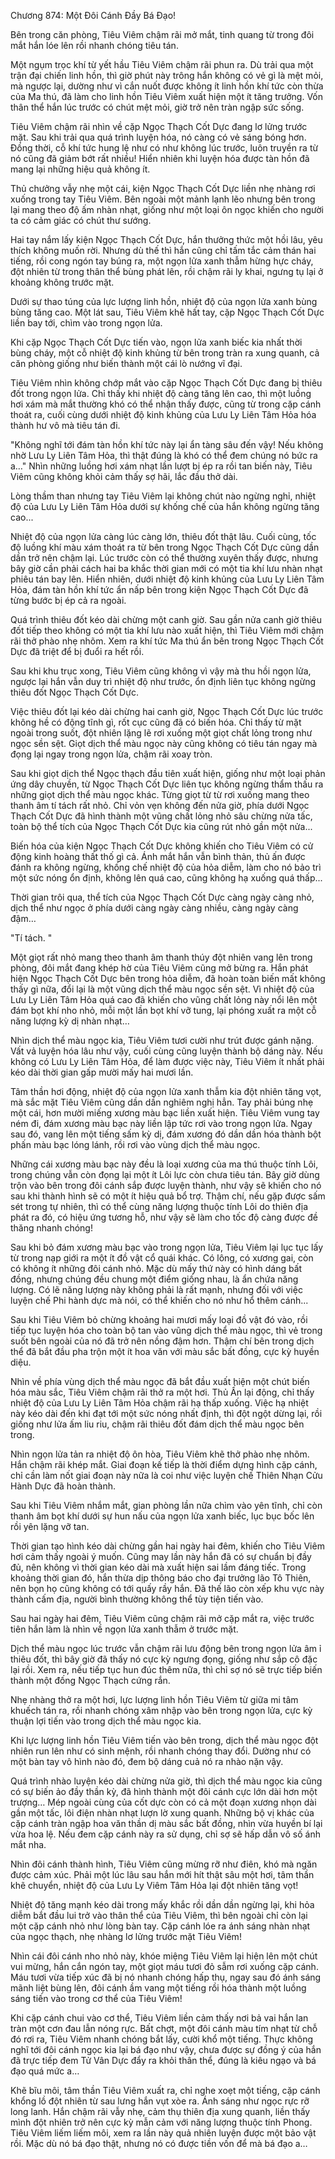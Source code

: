 




Chương 874: Một Đôi Cánh Đầy Bá Đạo!




Bên trong căn phòng, Tiêu Viêm chậm rãi mở mắt, tinh quang từ trong đôi mắt hắn lóe lên rồi nhanh chóng tiêu tán.

Một ngụm trọc khí từ yết hầu Tiêu Viêm chậm rãi phun ra. Dù trải qua một trận đại chiến linh hồn, thì giờ phút này trông hắn không có vẻ gì là mệt mỏi, mà ngược lại, dường như vì cắn nuốt được không ít linh hồn khí tức còn thừa của Ma thú, đã làm cho linh hồn Tiêu Viêm xuất hiện một ít tăng trưởng. Vốn thân thể hắn lúc trước có chút mệt mỏi, giờ trở nên tràn ngập sức sống.

Tiêu Viêm chậm rãi nhìn về cặp Ngọc Thạch Cốt Dực đang lơ lửng trước mặt. Sau khi trải qua quá trình luyện hóa, nó càng có vẻ sáng bóng hơn. Đồng thời, cỗ khí tức hung lệ như có như không lúc trước, luôn truyền ra từ nó cũng đã giảm bớt rất nhiều! Hiển nhiên khi luyện hóa được tàn hồn đã mang lại những hiệu quả không ít.

Thủ chưởng vẫy nhẹ một cái, kiện Ngọc Thạch Cốt Dực liền nhẹ nhàng rơi xuống trong tay Tiêu Viêm. Bên ngoài một mảnh lạnh lẽo nhưng bên trong lại mang theo độ ấm nhàn nhạt, giống như một loại ôn ngọc khiến cho người ta có cảm giác có chút thư sướng.

Hai tay nắm lấy kiện Ngọc Thạch Cốt Dực, hắn thưởng thức một hồi lâu, yêu thích không muốn rời. Nhưng dù thế thì hắn cũng chỉ tấm tắc cảm thán hai tiếng, rồi cong ngón tay búng ra, một ngọn lửa xanh thẫm hừng hực cháy, đột nhiên từ trong thân thể bùng phát lên, rồi chậm rãi ly khai, ngưng tụ lại ở khoảng không trước mặt.

Dưới sự thao túng của lực lượng linh hồn, nhiệt độ của ngọn lửa xanh bùng bùng tăng cao. Một lát sau, Tiêu Viêm khẽ hất tay, cặp Ngọc Thạch Cốt Dực liền bay tới, chìm vào trong ngọn lửa.

Khi cặp Ngọc Thạch Cốt Dực tiến vào, ngọn lửa xanh biếc kia nhất thời bùng cháy, một cỗ nhiệt độ kinh khủng từ bên trong tràn ra xung quanh, cả căn phòng giống như biến thành một cái lò nướng vĩ đại.

Tiêu Viêm nhìn không chớp mắt vào cặp Ngọc Thạch Cốt Dực đang bị thiêu đốt trong ngọn lửa. Chỉ thấy khi nhiệt độ càng tăng lên cao, thì một luồng hơi xám mà mắt thường khó có thể nhận thấy được, cũng từ trong cặp cánh thoát ra, cuối cùng dưới nhiệt độ kinh khủng của Lưu Ly Liên Tâm Hỏa hóa thành hư vô mà tiêu tán đi.

"Không nghĩ tới đám tàn hồn khí tức này lại ẩn tàng sâu đến vậy! Nếu không nhờ Lưu Ly Liên Tâm Hỏa, thì thật đúng là khó có thể đem chúng nó bức ra a…" Nhìn những luồng hơi xám nhạt lần lượt bị ép ra rồi tan biến này, Tiêu Viêm cũng không khỏi cảm thấy sợ hãi, lắc đầu thở dài.

Lòng thầm than nhưng tay Tiêu Viêm lại không chút nào ngừng nghỉ, nhiệt độ của Lưu Ly Liên Tâm Hỏa dưới sự khống chế của hắn không ngừng tăng cao...

Nhiệt độ của ngọn lửa càng lúc càng lớn, thiêu đốt thật lâu. Cuối cùng, tốc độ luồng khí màu xám thoát ra từ bên trong Ngọc Thạch Cốt Dực cũng dần dần trở nên chậm lại. Lúc trước còn có thể thường xuyên thấy được, nhưng bây giờ cần phải cách hai ba khắc thời gian mới có một tia khí lưu nhàn nhạt phiêu tán bay lên. Hiển nhiên, dưới nhiệt độ kinh khủng của Lưu Ly Liên Tâm Hỏa, đám tàn hồn khí tức ẩn nấp bên trong kiện Ngọc Thạch Cốt Dực đã từng bước bị ép cả ra ngoài.

Quá trình thiêu đốt kéo dài chừng một canh giờ. Sau gần nửa canh giờ thiêu đốt tiếp theo không có một tia khí lưu nào xuất hiện, thì Tiêu Viêm mới chậm rãi thở phào nhẹ nhõm. Xem ra khí tức Ma thú ẩn bên trong Ngọc Thạch Cốt Dực đã triệt để bị đuổi ra hết rồi.

Sau khi khu trục xong, Tiêu Viêm cũng không vì vậy mà thu hồi ngọn lửa, ngược lại hắn vẫn duy trì nhiệt độ như trước, ổn định liên tục không ngừng thiêu đốt Ngọc Thạch Cốt Dực.

Việc thiêu đốt lại kéo dài chừng hai canh giờ, Ngọc Thạch Cốt Dực lúc trước không hề có động tĩnh gì, rốt cục cũng đã có biến hóa. Chỉ thấy từ mặt ngoài trong suốt, đột nhiên lặng lẽ rơi xuống một giọt chất lỏng trong như ngọc sền sệt. Giọt dịch thể màu ngọc này cũng không có tiêu tán ngay mà đọng lại ngay trong ngọn lửa, chậm rãi xoay tròn.

Sau khi giọt dịch thể Ngọc thạch đầu tiên xuất hiện, giống như một loại phản ứng dây chuyền, từ Ngọc Thạch Cốt Dực liên tục không ngừng thẩm thấu ra những giọt dịch thể màu ngọc khác. Từng giọt từ từ rơi xuống mang theo thanh âm tí tách rất nhỏ. Chỉ vỏn vẹn không đến nửa giờ, phía dưới Ngọc Thạch Cốt Dực đã hình thành một vũng chất lỏng nhỏ sâu chừng nửa tấc, toàn bộ thể tích của Ngọc Thạch Cốt Dực kia cũng rút nhỏ gần một nửa...

Biến hóa của kiện Ngọc Thạch Cốt Dực không khiến cho Tiêu Viêm có cử động kinh hoàng thất thố gì cả. Ánh mắt hắn vẫn bình thản, thủ ấn được đánh ra không ngừng, khống chế nhiệt độ của hỏa diễm, làm cho nó bảo trì một sức nóng ổn định, không lên quá cao, cũng không hạ xuống quá thấp...

Thời gian trôi qua, thể tích của Ngọc Thạch Cốt Dực càng ngày càng nhỏ, dịch thể như ngọc ở phía dưới càng ngày càng nhiều, càng ngày càng đậm…

"Tí tách. "

Một giọt rất nhỏ mang theo thanh âm thanh thúy đột nhiên vang lên trong phòng, đôi mắt đang khép hờ của Tiêu Viêm cũng mở bừng ra. Hắn phát hiện Ngọc Thạch Cốt Dực bên trong hỏa diễm, đã hoàn toàn biến mất không thấy gì nữa, đổi lại là một vũng dịch thể màu ngọc sền sệt. Vì nhiệt độ của Lưu Ly Liên Tâm Hỏa quá cao đã khiến cho vũng chất lỏng này nổi lên một đám bọt khí nho nhỏ, mỗi một lần bọt khí vỡ tung, lại phóng xuất ra một cỗ năng lượng kỳ dị nhàn nhạt…

Nhìn dịch thể màu ngọc kia, Tiêu Viêm tươi cười như trút được gánh nặng. Vất vả luyện hóa lâu như vậy, cuối cùng cũng luyện thành bộ dáng này. Nếu không có Lưu Ly Liên Tâm Hỏa, để làm được việc này, Tiêu Viêm ít nhất phải kéo dài thời gian gấp mười mấy hai mươi lần.

Tâm thần hơi động, nhiệt độ của ngọn lửa xanh thẫm kia đột nhiên tăng vọt, mà sắc mặt Tiêu Viêm cũng dần dần nghiêm nghị hẳn. Tay phải búng nhẹ một cái, hơn mười miếng xương màu bạc liền xuất hiện. Tiêu Viêm vung tay ném đi, đám xương màu bạc này liền lập tức rơi vào trong ngọn lửa. Ngay sau đó, vang lên một tiếng sấm kỳ dị, đám xương đó dần dần hóa thành bột phấn màu bạc lóng lánh, rồi rơi vào vùng dịch thể màu ngọc.

Những cái xương màu bạc này đều là loại xương của ma thú thuộc tính Lôi, trong chúng vẫn còn đọng lại một ít Lôi lực còn chưa tiêu tán. Bây giờ dùng trộn vào bên trong đôi cánh sắp được luyện thành, như vậy sẽ khiến cho nó sau khi thành hình sẽ có một ít hiệu quả bổ trợ. Thậm chí, nếu gặp được sấm sét trong tự nhiên, thì có thể cùng năng lượng thuộc tính Lôi do thiên địa phát ra đó, có hiệu ứng tương hỗ, như vậy sẽ làm cho tốc độ càng được đề thăng nhanh chóng!

Sau khi bỏ đám xương màu bạc vào trong ngọn lửa, Tiêu Viêm lại lục tục lấy từ trong nạp giới ra một ít đồ vật cổ quái khác. Có lông, có xương gai, còn có không ít những đôi cánh nhỏ. Mặc dù mấy thứ này có hình dáng bất đồng, nhưng chúng đều chung một điểm giống nhau, là ẩn chứa năng lượng. Có lẽ năng lượng này không phải là rất mạnh, nhưng đối với việc luyện chế Phi hành dực mà nói, có thể khiến cho nó như hổ thêm cánh...

Sau khi Tiêu Viêm bỏ chừng khoảng hai mươi mấy loại đồ vật đó vào, rồi tiếp tục luyện hóa cho toàn bộ tan vào vũng dịch thể màu ngọc, thì vẻ trong suốt bên ngoài của nó đã trở nên nồng đậm hơn. Thậm chí bên trong dịch thể đã bắt đầu pha trộn một ít hoa văn với màu sắc bất đồng, cực kỳ huyền diệu.

Nhìn về phía vùng dịch thể màu ngọc đã bắt đầu xuất hiện một chút biến hóa màu sắc, Tiêu Viêm chậm rãi thở ra một hơi. Thủ Ấn lại động, chỉ thấy nhiệt độ của Lưu Ly Liên Tâm Hỏa chậm rãi hạ thấp xuống. Việc hạ nhiệt này kéo dài đến khi đạt tới một sức nóng nhất định, thì đột ngột dừng lại, rồi giống như lửa ấm liu riu, chậm rãi thiêu đốt đám dịch thể màu ngọc bên trong.

Nhìn ngọn lửa tản ra nhiệt độ ôn hòa, Tiêu Viêm khẽ thở phào nhẹ nhõm. Hắn chậm rãi khép mắt. Giai đoạn kế tiếp là thời điểm dựng hình cặp cánh, chỉ cần làm nốt giai đoạn này nữa là coi như việc luyện chế Thiên Nhạn Cửu Hành Dực đã hoàn thành.

Sau khi Tiêu Viêm nhắm mắt, gian phòng lần nữa chìm vào yên tĩnh, chỉ còn thanh âm bọt khí dưới sự hun nấu của ngọn lửa xanh biếc, lục bục bốc lên rồi yên lặng vỡ tan.

Thời gian tạo hình kéo dài chừng gần hai ngày hai đêm, khiến cho Tiêu Viêm hơi cảm thấy ngoài ý muốn. Cũng may lần này hắn đã có sự chuẩn bị đầy đủ, nên không vì thời gian kéo dài mà xuất hiện sai lầm đáng tiếc. Trong khoảng thời gian đó, hắn thừa dịp thông báo cho đại trưởng lão Tô Thiên, nên bọn họ cũng không có tới quấy rầy hắn. Đã thế lão còn xếp khu vực này thành cấm địa, người bình thường không thể tùy tiện tiến vào.

Sau hai ngày hai đêm, Tiêu Viêm cũng chậm rãi mở cặp mắt ra, việc trước tiên hắn làm là nhìn về ngọn lửa xanh thẫm ở trước mặt.

Dịch thể màu ngọc lúc trước vẫn chậm rãi lưu động bên trong ngọn lửa âm ỉ thiêu đốt, thì bây giờ đã thấy nó cực kỳ ngưng đọng, giống như sắp cô đặc lại rồi. Xem ra, nếu tiếp tục hun đúc thêm nữa, thì chỉ sợ nó sẽ trực tiếp biến thành một đống Ngọc Thạch cứng rắn.

Nhẹ nhàng thở ra một hơi, lực lượng linh hồn Tiêu Viêm từ giữa mi tâm khuếch tán ra, rồi nhanh chóng xâm nhập vào bên trong ngọn lửa, cực kỳ thuận lợi tiến vào trong dịch thể màu ngọc kia.

Khi lực lượng linh hồn Tiêu Viêm tiến vào bên trong, dịch thể màu ngọc đột nhiên run lên như có sinh mệnh, rồi nhanh chóng thay đổi. Dường như có một bàn tay vô hình nào đó, đem bộ dáng cuả nó ra nhào nặn vậy.

Quá trình nhào luyện kéo dài chừng nửa giờ, thì dịch thể màu ngọc kia cũng có sự biến ảo đầy thần kỳ, đã hình thành một đôi cánh cực lớn dài hơn một trượng… Mép ngoài cùng của cốt dực còn có cả một đoạn xương nhọn dài gần một tấc, lôi điện nhàn nhạt lượn lờ xung quanh. Những bộ vị khác của cặp cánh tràn ngập hoa văn thần dị màu sắc bất đồng, nhìn vừa huyền bí lại vừa hoa lệ. Nếu đem cặp cánh này ra sử dụng, chỉ sợ sẽ hấp dẫn vô số ánh mắt nha.

Nhìn đôi cánh thành hình, Tiêu Viêm cũng mừng rỡ như điên, khó mà ngăn được cảm xúc. Phải một lúc lâu sau hắn mới hít thật sâu một hơi, tâm thần khẽ chuyển, nhiệt độ của Lưu Ly Viêm Tâm Hỏa lại đột nhiên tăng vọt!

Nhiệt độ tăng mạnh kéo dài trong mấy khắc rồi dần dần ngừng lại, khi hỏa diễm bắt đầu lui trở vào thân thể của Tiêu Viêm, thì bên ngoài chỉ còn lại một cặp cánh nhỏ như lòng bàn tay. Cặp cánh lóe ra ánh sáng nhàn nhạt của ngọc thạch, nhẹ nhàng lơ lửng trước mặt Tiêu Viêm!

Nhìn cái đôi cánh nho nhỏ này, khóe miệng Tiêu Viêm lại hiện lên một chút vui mừng, hắn cắn ngón tay, một giọt máu tươi đỏ sẫm rơi xuống cặp cánh. Máu tươi vừa tiếp xúc đã bị nó nhanh chóng hấp thụ, ngay sau đó ánh sáng mãnh liệt bùng lên, đôi cánh ầm vang một tiếng rồi hóa thành một luồng sáng tiến vào trong cơ thể của Tiêu Viêm!

Khi cặp cánh chui vào cơ thể, Tiêu Viêm liền cảm thấy nơi bả vai hắn lan tràn một cơn đau lẫn nóng rực. Bất chợt, một đôi cánh màu tím nhạt từ chỗ đó rơi ra, Tiêu Viêm nhanh chóng bắt lấy, cười khổ một tiếng. Thực không nghĩ tới đôi cánh ngọc kia lại bá đạo như vậy, chưa được sự đồng ý của hắn đã trực tiếp đem Tử Vân Dực đẩy ra khỏi thân thể, đúng là kiêu ngạo và bá đạo quá mức a…

Khẽ bĩu môi, tâm thần Tiêu Viêm xuất ra, chỉ nghe xoẹt một tiếng, cặp cánh khổng lồ đột nhiên từ sau lưng hắn vụt xòe ra. Ánh sáng như ngọc rực rỡ long lanh. Hắn chậm rãi vẫy nhẹ, cảm thụ thiên địa xung quanh, liền thấy mình đột nhiên trở nên cực kỳ mẫn cảm với năng lượng thuộc tính Phong. Tiêu Viêm liếm liếm môi, xem ra lần này quả nhiên luyện được một bảo vật rồi. Mặc dù nó bá đạo thật, nhưng nó có được tiền vốn để mà bá đạo a…




